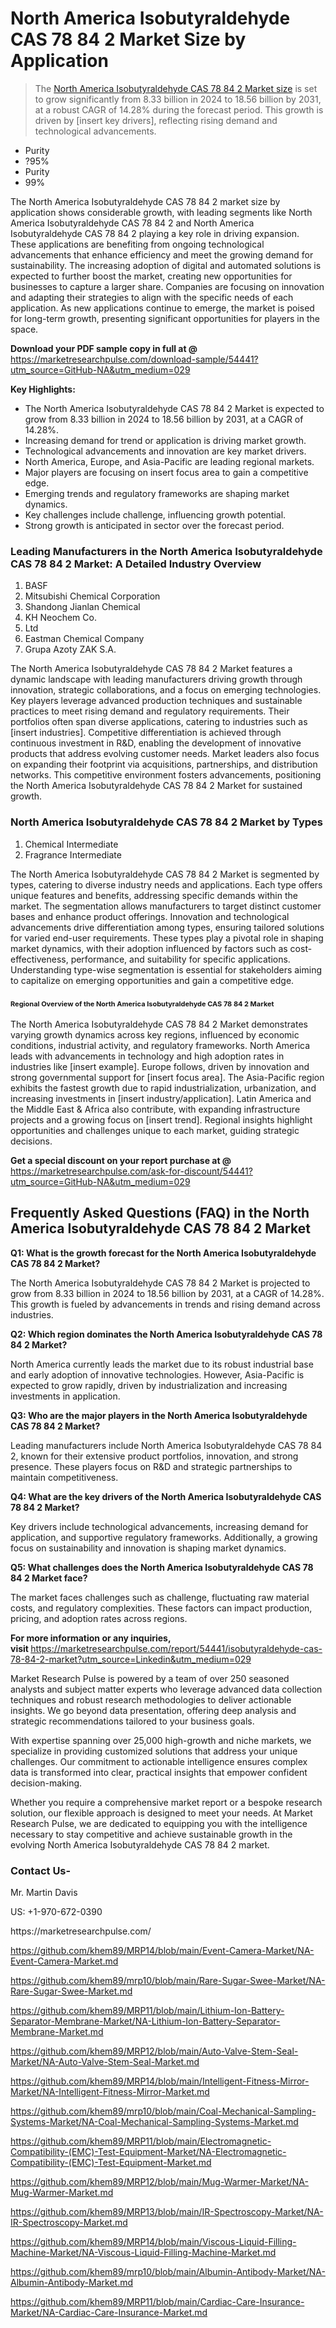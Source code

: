 <h1>North America Isobutyraldehyde CAS 78 84 2 Market&nbsp;Size by Application</h1><blockquote><p>The <a href="https://marketresearchpulse.com/download-sample/54441?utm_source=GitHub-NA&amp;utm_medium=029">North America Isobutyraldehyde CAS 78 84 2 Market size</a> is set to grow significantly from 8.33 billion in 2024 to 18.56 billion by 2031, at a robust CAGR of 14.28% during the forecast period. This growth is driven by [insert key drivers], reflecting rising demand and technological advancements.</p></blockquote><ul><li>Purity<li> ?95%<li> Purity<li> 99%</li></ul><p>The North America Isobutyraldehyde CAS 78 84 2 market size by application shows considerable growth, with leading segments like North America Isobutyraldehyde CAS 78 84 2 and North America Isobutyraldehyde CAS 78 84 2 playing a key role in driving expansion. These applications are benefiting from ongoing technological advancements that enhance efficiency and meet the growing demand for sustainability. The increasing adoption of digital and automated solutions is expected to further boost the market, creating new opportunities for businesses to capture a larger share. Companies are focusing on innovation and adapting their strategies to align with the specific needs of each application. As new applications continue to emerge, the market is poised for long-term growth, presenting significant opportunities for players in the space.</p><p><strong>Download your PDF sample copy in full at @ </strong><a href="https://marketresearchpulse.com/download-sample/54441?utm_source=GitHub-NA&amp;utm_medium=029">https://marketresearchpulse.com/download-sample/54441?utm_source=GitHub-NA&amp;utm_medium=029</a></p><p><strong>Key Highlights: </strong></p><ul><li>The North America Isobutyraldehyde CAS 78 84 2 Market is expected to grow from 8.33 billion in 2024 to 18.56 billion by 2031, at a CAGR of 14.28%.</li><li>Increasing demand for trend or application is driving market growth.</li><li>Technological advancements and innovation are key market drivers.</li><li>North America, Europe, and Asia-Pacific are leading regional markets.</li><li>Major players are focusing on insert focus area to gain a competitive edge.</li><li>Emerging trends and regulatory frameworks are shaping market dynamics.</li><li>Key challenges include challenge, influencing growth potential.</li><li>Strong growth is anticipated in sector over the forecast period.</li></ul><h3>Leading Manufacturers in the North America Isobutyraldehyde CAS 78 84 2 Market: A Detailed Industry Overview</h3><ol><li>BASF</li><li>Mitsubishi Chemical Corporation</li><li>Shandong Jianlan Chemical</li><li>KH Neochem Co.</li><li>Ltd</li><li>Eastman Chemical Company</li><li>Grupa Azoty ZAK S.A.</li></ol><div class="flex max-w-full flex-col flex-grow"><div class="min-h-8 text-message flex w-full flex-col items-end gap-2 whitespace-normal break-words [.text-message+&amp;]:mt-5" dir="auto" data-message-author-role="assistant" data-message-id="fd8432e4-4910-450d-b182-61b7bfb0a01f" data-message-model-slug="gpt-4o"><div class="flex w-full flex-col gap-1 empty:hidden first:pt-[3px]"><div class="markdown prose w-full break-words dark:prose-invert light"><p>The North America Isobutyraldehyde CAS 78 84 2 Market features a dynamic landscape with leading manufacturers driving growth through innovation, strategic collaborations, and a focus on emerging technologies. Key players leverage advanced production techniques and sustainable practices to meet rising demand and regulatory requirements. Their portfolios often span diverse applications, catering to industries such as [insert industries]. Competitive differentiation is achieved through continuous investment in R&amp;D, enabling the development of innovative products that address evolving customer needs. Market leaders also focus on expanding their footprint via acquisitions, partnerships, and distribution networks. This competitive environment fosters advancements, positioning the North America Isobutyraldehyde CAS 78 84 2 Market for sustained growth.</p></div></div></div></div><h3>North America Isobutyraldehyde CAS 78 84 2 Market by Types</h3><ol><li>Chemical Intermediate<li> Fragrance Intermediate</li></ol><div class="flex max-w-full flex-col flex-grow"><div class="min-h-8 text-message flex w-full flex-col items-end gap-2 whitespace-normal break-words [.text-message+&amp;]:mt-5" dir="auto" data-message-author-role="assistant" data-message-id="084470be-0bb7-4664-bddf-5156b4f41249" data-message-model-slug="gpt-4o-mini"><div class="flex w-full flex-col gap-1 empty:hidden first:pt-[3px]"><div class="markdown prose w-full break-words dark:prose-invert light"><p>The North America Isobutyraldehyde CAS 78 84 2 Market is segmented by types, catering to diverse industry needs and applications. Each type offers unique features and benefits, addressing specific demands within the market. The segmentation allows manufacturers to target distinct customer bases and enhance product offerings. Innovation and technological advancements drive differentiation among types, ensuring tailored solutions for varied end-user requirements. These types play a pivotal role in shaping market dynamics, with their adoption influenced by factors such as cost-effectiveness, performance, and suitability for specific applications. Understanding type-wise segmentation is essential for stakeholders aiming to capitalize on emerging opportunities and gain a competitive edge.</p></div></div></div></div><h3><span style="font-size: 11px;">Regional Overview of the North America Isobutyraldehyde CAS 78 84 2 Market</span></h3><div class="flex max-w-full flex-col flex-grow"><div class="min-h-8 text-message flex w-full flex-col items-end gap-2 whitespace-normal break-words [.text-message+&amp;]:mt-5" dir="auto" data-message-author-role="assistant" data-message-id="e9038762-ce64-4e30-91c9-9bd413514231" data-message-model-slug="gpt-4o-mini"><div class="flex w-full flex-col gap-1 empty:hidden first:pt-[3px]"><div class="markdown prose w-full break-words dark:prose-invert light"><p>The North America Isobutyraldehyde CAS 78 84 2 Market demonstrates varying growth dynamics across key regions, influenced by economic conditions, industrial activity, and regulatory frameworks. North America leads with advancements in technology and high adoption rates in industries like [insert example]. Europe follows, driven by innovation and strong governmental support for [insert focus area]. The Asia-Pacific region exhibits the fastest growth due to rapid industrialization, urbanization, and increasing investments in [insert industry/application]. Latin America and the Middle East &amp; Africa also contribute, with expanding infrastructure projects and a growing focus on [insert trend]. Regional insights highlight opportunities and challenges unique to each market, guiding strategic decisions.</p></div></div></div></div><p><strong>Get a special discount on your report purchase at @ </strong><a href="https://marketresearchpulse.com/ask-for-discount/54441?utm_source=GitHub-NA&amp;utm_medium=029">https://marketresearchpulse.com/ask-for-discount/54441?utm_source=GitHub-NA&amp;utm_medium=029</a></p><h2>Frequently Asked Questions (FAQ) in the North America Isobutyraldehyde CAS 78 84 2 Market</h2><p><strong>Q1: What is the growth forecast for the North America Isobutyraldehyde CAS 78 84 2 Market?</strong></p><p>The North America Isobutyraldehyde CAS 78 84 2 Market is projected to grow from 8.33 billion in 2024 to 18.56 billion by 2031, at a CAGR of 14.28%. This growth is fueled by advancements in trends and rising demand across industries.</p><p><strong>Q2: Which region dominates the North America Isobutyraldehyde CAS 78 84 2 Market?</strong></p><p>North America currently leads the market due to its robust industrial base and early adoption of innovative technologies. However, Asia-Pacific is expected to grow rapidly, driven by industrialization and increasing investments in application.</p><p><strong>Q3: Who are the major players in the North America Isobutyraldehyde CAS 78 84 2 Market?</strong></p><p>Leading manufacturers include North America Isobutyraldehyde CAS 78 84 2, known for their extensive product portfolios, innovation, and strong presence. These players focus on R&amp;D and strategic partnerships to maintain competitiveness.</p><p><strong>Q4: What are the key drivers of the North America Isobutyraldehyde CAS 78 84 2 Market?</strong></p><p>Key drivers include technological advancements, increasing demand for application, and supportive regulatory frameworks. Additionally, a growing focus on sustainability and innovation is shaping market dynamics.</p><p><strong>Q5: What challenges does the North America Isobutyraldehyde CAS 78 84 2 Market face?</strong></p><p>The market faces challenges such as challenge, fluctuating raw material costs, and regulatory complexities. These factors can impact production, pricing, and adoption rates across regions.</p><p><strong>For more information or any inquiries, visit&nbsp;</strong><a href="https://marketresearchpulse.com/report/54441/isobutyraldehyde-cas-78-84-2-market?utm_source=Linkedin&utm_medium=029">https://marketresearchpulse.com/report/54441/isobutyraldehyde-cas-78-84-2-market?utm_source=Linkedin&utm_medium=029</a></p><p>Market Research Pulse is powered by a team of over 250 seasoned analysts and subject matter experts who leverage advanced data collection techniques and robust research methodologies to deliver actionable insights. We go beyond data presentation, offering deep analysis and strategic recommendations tailored to your business goals.</p><p>With expertise spanning over 25,000 high-growth and niche markets, we specialize in providing customized solutions that address your unique challenges. Our commitment to actionable intelligence ensures complex data is transformed into clear, practical insights that empower confident decision-making.</p><p>Whether you require a comprehensive market report or a bespoke research solution, our flexible approach is designed to meet your needs. At Market Research Pulse, we are dedicated to equipping you with the intelligence necessary to stay competitive and achieve sustainable growth in the evolving North America Isobutyraldehyde CAS 78 84 2 market.</p><h3><strong>Contact Us-</strong></h3><p>Mr. Martin Davis</p><p>US: +1-970-672-0390</p><p>https://marketresearchpulse.com/</p><p><a href="https://github.com/khem89/MRP14/blob/main/Event-Camera-Market/NA-Event-Camera-Market.md">https://github.com/khem89/MRP14/blob/main/Event-Camera-Market/NA-Event-Camera-Market.md</a></p><p><a href="https://github.com/khem89/mrp10/blob/main/Rare-Sugar-Swee-Market/NA-Rare-Sugar-Swee-Market.md">https://github.com/khem89/mrp10/blob/main/Rare-Sugar-Swee-Market/NA-Rare-Sugar-Swee-Market.md</a></p><p><a href="https://github.com/khem89/MRP11/blob/main/Lithium-Ion-Battery-Separator-Membrane-Market/NA-Lithium-Ion-Battery-Separator-Membrane-Market.md">https://github.com/khem89/MRP11/blob/main/Lithium-Ion-Battery-Separator-Membrane-Market/NA-Lithium-Ion-Battery-Separator-Membrane-Market.md</a></p><p><a href="https://github.com/khem89/MRP12/blob/main/Auto-Valve-Stem-Seal-Market/NA-Auto-Valve-Stem-Seal-Market.md">https://github.com/khem89/MRP12/blob/main/Auto-Valve-Stem-Seal-Market/NA-Auto-Valve-Stem-Seal-Market.md</a></p><p><a href="https://github.com/khem89/MRP14/blob/main/Intelligent-Fitness-Mirror-Market/NA-Intelligent-Fitness-Mirror-Market.md">https://github.com/khem89/MRP14/blob/main/Intelligent-Fitness-Mirror-Market/NA-Intelligent-Fitness-Mirror-Market.md</a></p><p><a href="https://github.com/khem89/mrp10/blob/main/Coal-Mechanical-Sampling-Systems-Market/NA-Coal-Mechanical-Sampling-Systems-Market.md">https://github.com/khem89/mrp10/blob/main/Coal-Mechanical-Sampling-Systems-Market/NA-Coal-Mechanical-Sampling-Systems-Market.md</a></p><p><a href="https://github.com/khem89/MRP11/blob/main/Electromagnetic-Compatibility-(EMC)-Test-Equipment-Market/NA-Electromagnetic-Compatibility-(EMC)-Test-Equipment-Market.md">https://github.com/khem89/MRP11/blob/main/Electromagnetic-Compatibility-(EMC)-Test-Equipment-Market/NA-Electromagnetic-Compatibility-(EMC)-Test-Equipment-Market.md</a></p><p><a href="https://github.com/khem89/MRP12/blob/main/Mug-Warmer-Market/NA-Mug-Warmer-Market.md">https://github.com/khem89/MRP12/blob/main/Mug-Warmer-Market/NA-Mug-Warmer-Market.md</a></p><p><a href="https://github.com/khem89/MRP13/blob/main/IR-Spectroscopy-Market/NA-IR-Spectroscopy-Market.md">https://github.com/khem89/MRP13/blob/main/IR-Spectroscopy-Market/NA-IR-Spectroscopy-Market.md</a></p><p><a href="https://github.com/khem89/MRP14/blob/main/Viscous-Liquid-Filling-Machine-Market/NA-Viscous-Liquid-Filling-Machine-Market.md">https://github.com/khem89/MRP14/blob/main/Viscous-Liquid-Filling-Machine-Market/NA-Viscous-Liquid-Filling-Machine-Market.md</a></p><p><a href="https://github.com/khem89/mrp10/blob/main/Albumin-Antibody-Market/NA-Albumin-Antibody-Market.md">https://github.com/khem89/mrp10/blob/main/Albumin-Antibody-Market/NA-Albumin-Antibody-Market.md</a></p><p><a href="https://github.com/khem89/MRP11/blob/main/Cardiac-Care-Insurance-Market/NA-Cardiac-Care-Insurance-Market.md">https://github.com/khem89/MRP11/blob/main/Cardiac-Care-Insurance-Market/NA-Cardiac-Care-Insurance-Market.md</a></p>
